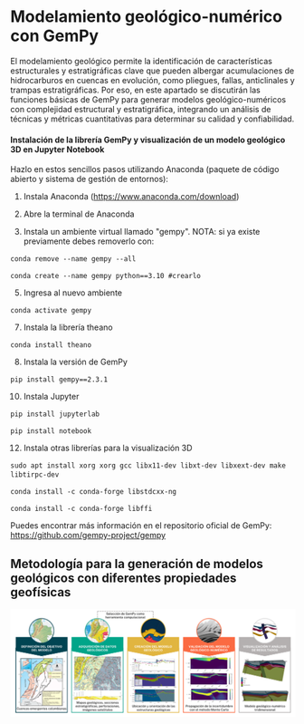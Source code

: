
# Modelamiento geológico-numérico con GemPy

El modelamiento geológico permite la identificación de características estructurales y estratigráficas clave que pueden albergar acumulaciones de hidrocarburos en cuencas en evolución, como pliegues, fallas, anticlinales y trampas estratigráficas. Por eso, en este apartado se discutirán las funciones básicas de GemPy para generar modelos geológico-numéricos con complejidad estructural y estratigráfica, integrando un análisis de técnicas y métricas cuantitativas para determinar su calidad y confiabilidad.

#### Instalación de la librería GemPy y visualización de un modelo geológico 3D en Jupyter Notebook
Hazlo en estos sencillos pasos utilizando Anaconda (paquete de código abierto y sistema de gestión de entornos):

1. Instala Anaconda (https://www.anaconda.com/download)
   
2. Abre la terminal de Anaconda
   
4. Instala un ambiente virtual llamado "gempy".
NOTA: si ya existe previamente debes removerlo con:
```
conda remove --name gempy --all 
```
```
conda create --name gempy python==3.10 #crearlo
```

5. Ingresa al nuevo ambiente
```
conda activate gempy
```

7. Instala la librería theano
```
conda install theano
```

8. Instala la versión de GemPy
```
pip install gempy==2.3.1
```

10. Instala Jupyter
```
pip install jupyterlab
```
```
pip install notebook
```

12. Instala otras librerías para la visualización 3D

```
sudo apt install xorg xorg gcc libx11-dev libxt-dev libxext-dev make libtirpc-dev
```
```
conda install -c conda-forge libstdcxx-ng
```
```
conda install -c conda-forge libffi
```

Puedes encontrar más información en el repositorio oficial de GemPy: https://github.com/gempy-project/gempy

## Metodología para la generación de modelos geológicos con diferentes propiedades geofísicas

<p align="center">
<img src="https://github.com/hdspgroup/SeismicEnhancement/blob/c5b83807e60b2b858a555fa01750c5bd55bc243e/geologicalmodeling/images/methodology.png" width="1000">
</p>




